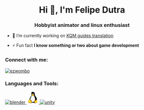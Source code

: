 <h1 align="center">Hi 👋, I'm Felipe Dutra</h1>
<h3 align="center">Hobbyist animator and linux enthusiast</h3>

- 🔭 I’m currently working on [KQM guides translation](https://keqingmains.com/pt-br/)

- ⚡ Fun fact **I know something or two about game development**

<h3 align="left">Connect with me:</h3>
<p align="left">
<a href="https://twitter.com/ezwombo" target="blank"><img align="center" src="https://raw.githubusercontent.com/rahuldkjain/github-profile-readme-generator/master/src/images/icons/Social/twitter.svg" alt="ezwombo" height="30" width="40" /></a>
</p>

<h3 align="left">Languages and Tools:</h3>
<p align="left"> <a href="https://www.blender.org/" target="_blank" rel="noreferrer"> <img src="https://download.blender.org/branding/community/blender_community_badge_white.svg" alt="blender" width="40" height="40"/> </a> <a href="https://www.linux.org/" target="_blank" rel="noreferrer"> <img src="https://raw.githubusercontent.com/devicons/devicon/master/icons/linux/linux-original.svg" alt="linux" width="40" height="40"/> </a> <a href="https://unity.com/" target="_blank" rel="noreferrer"> <img src="https://www.vectorlogo.zone/logos/unity3d/unity3d-icon.svg" alt="unity" width="40" height="40"/> </a> </p>
